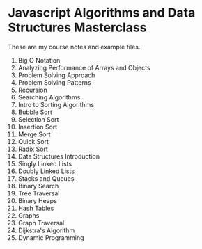 # Javascript Algorithms and Data Structures Masterclass

These are my course notes and example files.

1. Big O Notation
1. Analyzing Performance of Arrays and Objects
1. Problem Solving Approach
1. Problem Solving Patterns
1. Recursion
1. Searching Algorithms
1. Intro to Sorting Algorithms
1. Bubble Sort
1. Selection Sort
1. Insertion Sort
1. Merge Sort
1. Quick Sort
1. Radix Sort
1. Data Structures Introduction
1. Singly Linked Lists
1. Doubly Linked Lists
1. Stacks and Queues
1. Binary Search
1. Tree Traversal
1. Binary Heaps
1. Hash Tables
1. Graphs
1. Graph Traversal
1. Dijkstra's Algorithm
1. Dynamic Programming
